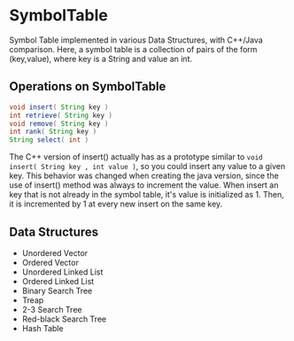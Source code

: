 # SymbolTable
Symbol Table implemented in various Data Structures, with C++/Java comparison.
Here, a symbol table is a collection of pairs of the form (key,value), where key is a String and value an int.

## Operations on SymbolTable

```java
void insert( String key )
int retrieve( String key )
void remove( String key )
int rank( String key )
String select( int )
```

The C++ version of insert() actually has as a prototype similar to `void insert( String key , int value )`, so you could insert any value to a given key. This behavior was changed when creating the java version, since the use of insert() method was always to increment the value. When insert an key that is not already in the symbol table, it's value is initialized as 1. Then, it is incremented by 1 at every new insert on the same key.

## Data Structures

- Unordered Vector
- Ordered Vector
- Unordered Linked List
- Ordered Linked List
- Binary Search Tree
- Treap
- 2-3 Search Tree
- Red-black Search Tree
- Hash Table
